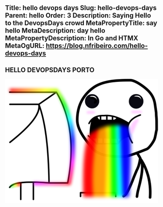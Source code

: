 Title: hello devops days
Slug: hello-devops-days
Parent: hello
Order: 3
Description: Saying Hello to the DevopsDays crowd
MetaPropertyTitle: say hello
MetaDescription: day hello
MetaPropertyDescription: In Go and HTMX
MetaOgURL: https://blog.nfribeiro.com/hello-devops-days
---
## HELLO DEVOPSDAYS PORTO

![](../static/images/6c0.png)
